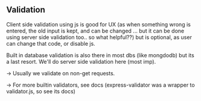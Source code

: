 ## Validation
Client side validation using js is good for UX (as when something wrong is entered, the old input is kept, and can be changed ... but it can be done using server side validation too.. so what helpful??) but is optional, as user can change that code, or disable js.

Built in database validation is also there in most dbs (like mongdodb) but its a last resort. We'll do server side validation here (most imp).

-> Usually we validate on non-get requests.

-> For more builtin validators, see docs (express-validator was a wrapper to validator.js, so see its docs)